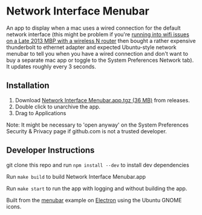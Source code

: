 # Network Interface Menubar

An app to display when a mac uses a wired connection for the default
network interface (this might be problem if you're
[running into wifi issues on a Late 2013 MBP with a wireless N router](https://discussions.apple.com/thread/5535320?start=0&tstart=0)
then bought a rather expensive thunderbolt to ethernet adapter and
expected Ubuntu-style network menubar to tell you when you have a
wired connection and don't want to buy a separate mac app or toggle to
the System Preferences Network tab).  It updates roughly every 3 seconds.

## Installation

1. Download [Network Interface Menubar.app.tgz (36 MB)](https://github.com/g-k/network-interface-menubar/releases/download/0.1.0/Network.Interface.Menubar.app.tgz) from releases.
1. Double click to unarchive the app.
1. Drag to Applications

Note: It might be necessary to 'open anyway' on the System Preferences
Security & Privacy page if github.com is not a trusted developer.

## Developer Instructions

git clone this repo and run `npm install --dev` to install dev dependencies

Run `make build` to build Network Interface Menubar.app

Run `make start` to run the app with logging and without building the app.


Built from the [menubar](https://github.com/maxogden/menubar) example on [Electron](http://electron.atom.io/) using the Ubuntu GNOME icons.
